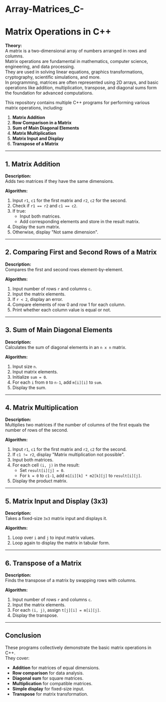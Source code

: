 # Array-Matrices_C-

# Matrix Operations in C++

**Theory:**  
A matrix is a two-dimensional array of numbers arranged in rows and columns.  
Matrix operations are fundamental in mathematics, computer science, engineering, and data processing.  
They are used in solving linear equations, graphics transformations, cryptography, scientific simulations, and more.  
In programming, matrices are often represented using 2D arrays, and basic operations like addition, multiplication, transpose, and diagonal sums form the foundation for advanced computations.

This repository contains multiple C++ programs for performing various matrix operations, including:

1. **Matrix Addition**
2. **Row Comparison in a Matrix**
3. **Sum of Main Diagonal Elements**
4. **Matrix Multiplication**
5. **Matrix Input and Display**
6. **Transpose of a Matrix**

---

## 1. Matrix Addition

**Description:**  
Adds two matrices if they have the same dimensions.

**Algorithm:**
1. Input `r1`, `c1` for the first matrix and `r2`, `c2` for the second.
2. Check if `r1 == r2` and `c1 == c2`.
3. If true:
   - Input both matrices.
   - Add corresponding elements and store in the result matrix.
4. Display the sum matrix.
5. Otherwise, display "Not same dimension".

---

## 2. Comparing First and Second Rows of a Matrix

**Description:**  
Compares the first and second rows element-by-element.

**Algorithm:**
1. Input number of rows `r` and columns `c`.
2. Input the matrix elements.
3. If `r < 2`, display an error.
4. Compare elements of row 0 and row 1 for each column.
5. Print whether each column value is equal or not.

---

## 3. Sum of Main Diagonal Elements

**Description:**  
Calculates the sum of diagonal elements in an `n x n` matrix.

**Algorithm:**
1. Input size `n`.
2. Input matrix elements.
3. Initialize `sum = 0`.
4. For each `i` from `0` to `n-1`, add `m[i][i]` to `sum`.
5. Display the sum.

---

## 4. Matrix Multiplication

**Description:**  
Multiplies two matrices if the number of columns of the first equals the number of rows of the second.

**Algorithm:**
1. Input `r1`, `c1` for the first matrix and `r2`, `c2` for the second.
2. If `c1 != r2`, display "Matrix multiplication not possible".
3. Input both matrices.
4. For each cell `(i, j)` in the result:
   - Set `result[i][j] = 0`.
   - For `k = 0` to `c1-1`, add `m1[i][k] * m2[k][j]` to `result[i][j]`.
5. Display the product matrix.

---

## 5. Matrix Input and Display (3x3)

**Description:**  
Takes a fixed-size `3x3` matrix input and displays it.

**Algorithm:**
1. Loop over `i` and `j` to input matrix values.
2. Loop again to display the matrix in tabular form.

---

## 6. Transpose of a Matrix

**Description:**  
Finds the transpose of a matrix by swapping rows with columns.

**Algorithm:**
1. Input number of rows `r` and columns `c`.
2. Input the matrix elements.
3. For each `(i, j)`, assign `t[j][i] = m[i][j]`.
4. Display the transpose.

---

## Conclusion

These programs collectively demonstrate the basic matrix operations in C++.  
They cover:
- **Addition** for matrices of equal dimensions.
- **Row comparison** for data analysis.
- **Diagonal sum** for square matrices.
- **Multiplication** for compatible matrices.
- **Simple display** for fixed-size input.
- **Transpose** for matrix transformation.
